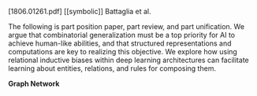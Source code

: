 [1806.01261.pdf]
[[symbolic]]
Battaglia et al.

The following is part position paper, part review, and part unification. We argue that
combinatorial generalization must be a top priority for AI to achieve human-like abilities, and that structured representations and computations are key to realizing this objective.
We explore how using relational inductive biases within deep learning architectures can facilitate learning about entities, relations, and rules for composing them.

**Graph Network**

